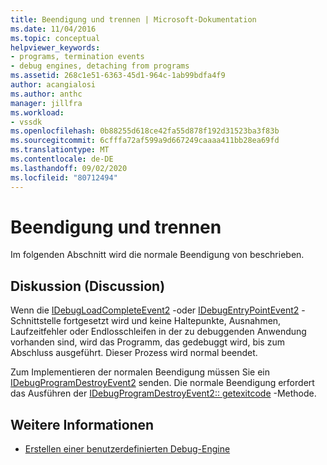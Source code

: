 ```yaml
---
title: Beendigung und trennen | Microsoft-Dokumentation
ms.date: 11/04/2016
ms.topic: conceptual
helpviewer_keywords:
- programs, termination events
- debug engines, detaching from programs
ms.assetid: 268c1e51-6363-45d1-964c-1ab99bdfa4f9
author: acangialosi
ms.author: anthc
manager: jillfra
ms.workload:
- vssdk
ms.openlocfilehash: 0b88255d618ce42fa55d878f192d31523ba3f83b
ms.sourcegitcommit: 6cfffa72af599a9d667249caaaa411bb28ea69fd
ms.translationtype: MT
ms.contentlocale: de-DE
ms.lasthandoff: 09/02/2020
ms.locfileid: "80712494"
---
```

# <a name="termination-and-detaching"></a>Beendigung und trennen
Im folgenden Abschnitt wird die normale Beendigung von beschrieben.

## <a name="discussion"></a>Diskussion (Discussion)
 Wenn die [IDebugLoadCompleteEvent2](../../extensibility/debugger/reference/idebugloadcompleteevent2.md) -oder [IDebugEntryPointEvent2](../../extensibility/debugger/reference/idebugentrypointevent2.md) -Schnittstelle fortgesetzt wird und keine Haltepunkte, Ausnahmen, Laufzeitfehler oder Endlosschleifen in der zu debuggenden Anwendung vorhanden sind, wird das Programm, das gedebuggt wird, bis zum Abschluss ausgeführt. Dieser Prozess wird normal beendet.

 Zum Implementieren der normalen Beendigung müssen Sie ein [IDebugProgramDestroyEvent2](../../extensibility/debugger/reference/idebugprogramdestroyevent2.md) senden. Die normale Beendigung erfordert das Ausführen der [IDebugProgramDestroyEvent2:: getexitcode](../../extensibility/debugger/reference/idebugprogramdestroyevent2-getexitcode.md) -Methode.

## <a name="see-also"></a>Weitere Informationen
- [Erstellen einer benutzerdefinierten Debug-Engine](../../extensibility/debugger/creating-a-custom-debug-engine.md)
